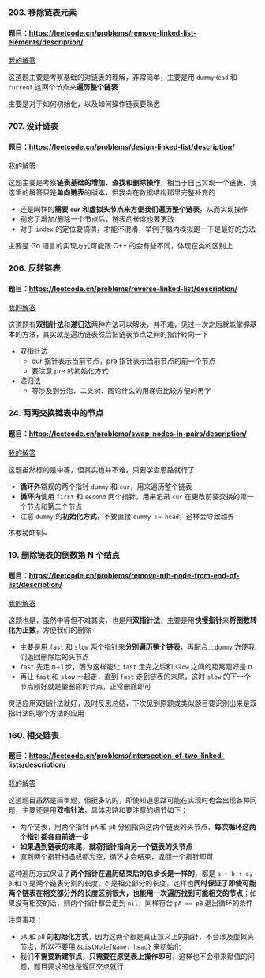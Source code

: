 ### 203. 移除链表元素
#### 题目：https://leetcode.cn/problems/remove-linked-list-elements/description/

[我的解答](https://github.com/EthanQC/my-learning-record/blob/main/data-structure-and-algorithm/problems-record/linked-list/203-remove-linked-list-elements.md)

这道题主要是考察基础的对链表的理解，非常简单，主要是用 `dummyHead` 和 `current` 这两个节点来**遍历整个链表**

主要是对于如何初始化，以及如何操作链表要熟悉

### 707. 设计链表
#### 题目：https://leetcode.cn/problems/design-linked-list/description/

[我的解答](https://github.com/EthanQC/my-learning-record/blob/main/data-structure-and-algorithm/problems-record/linked-list/203-remove-linked-list-elements.md)

这题主要是考察**链表基础的增加、查找和删除操作**，相当于自己实现一个链表，我这里的解答只是**单向链表**的版本，但我会在数据结构那里完整补充的

* 还是同样的**需要 `cur` 和虚拟头节点来方便我们遍历整个链表**，从而实现操作
* 别忘了增加/删除一个节点后，链表的长度也要更改
* 对于 `index` 的定位要搞清，才能不混淆，举例子脑内模拟跑一下是最好的方法

主要是 Go 语言的实现方式可能跟 C++ 的会有些不同，体现在类的区别上

### 206. 反转链表
#### 题目：https://leetcode.cn/problems/reverse-linked-list/description/

[我的解答](https://github.com/EthanQC/my-learning-record/blob/main/data-structure-and-algorithm/problems-record/linked-list/203-remove-linked-list-elements.md)

这道题有**双指针法**和**递归法**两种方法可以解决，并不难，见过一次之后就能掌握基本的方法，其实就是遍历链表然后把链表节点之间的指针转向一下

* 双指针法
  * cur 指针表示当前节点，pre 指针表示当前节点的前一个节点
  * 要注意 pre 的初始化方式
* 递归法
  * 等涉及到分治、二叉树、图论什么的用递归比较方便的再学

### 24. 两两交换链表中的节点
#### 题目：https://leetcode.cn/problems/swap-nodes-in-pairs/description/

[我的解答](https://github.com/EthanQC/my-learning-record/blob/main/data-structure-and-algorithm/problems-record/linked-list/24-swap-nodes-in-pairs.md)

这题虽然标的是中等，但其实也并不难，只要学会思路就行了

* **循环外**常规的两个指针 `dummy` 和 `cur`，用来遍历整个链表
* **循环内**使用 `first` 和 `second` 两个指针，用来记录 `cur` 在更改前要交换的第一个节点和第二个节点
* 注意 `dummy` 的**初始化方式**，不要直接 `dummy := head`，这样会导致越界

不要被吓到~

### 19. 删除链表的倒数第 N 个结点
#### 题目：https://leetcode.cn/problems/remove-nth-node-from-end-of-list/description/

[我的解答](https://github.com/EthanQC/my-learning-record/blob/main/data-structure-and-algorithm/problems-record/linked-list/19-remove-nth-node-from-end-of-list.md)

这题也是，虽然中等但不难其实，也是用**双指针法**，主要是用**快慢指针**来**将倒数转化为正数**，方便我们的删除

* 主要是用 `fast` 和 `slow` 两个指针来**分别遍历整个链表**，再配合上`dummy` 方便我们返回删除后的头节点
* `fast` 先走 n+1 步，因为这样能让 `fast` 走完之后和 `slow` 之间的距离刚好是 n
* 再让 `fast` 和 `slow` 一起走，直到 `fast` 走到链表的末尾，这时 `slow` 的下一个节点刚好就是要删除的节点，正常删除即可

灵活应用双指针法就好，及时反思总结，下次见到原题或类似题目要识别出来是双指针法的哪个方法的应用

### 160. 相交链表
#### 题目：https://leetcode.cn/problems/intersection-of-two-linked-lists/description/

[我的解答](https://github.com/EthanQC/my-learning-record/blob/main/data-structure-and-algorithm/problems-record/linked-list/160-intersection-of-two-linked-lists.md)

这道题目虽然是简单题，但挺多坑的，即使知道思路可能在实现时也会出现各种问题，主要还是用**双指针法**，具体思路和要注意的细节如下：

* 两个链表，用两个指针 `pA` 和 `pB` 分别指向这两个链表的头节点，**每次循环这两个指针都各自前进一步**
* **如果遇到链表的末尾，就将指针指向另一个链表的头节点**
* 直到两个指针相遇或都为空，循环才会结束，返回一个指针即可

这种遍历方式保证了**两个指针在遍历结束后的总步长是一样的**，都是 `a + b + c`，a 和 b 是两个链表分别的长度，c 是相交部分的长度，这样也**同时保证了即使可能两个链表在相交部分外的长度区别很大，也能用一次遍历找到可能相交的节点**；如果没有相交的话，则两个指针都会走到 `nil`，同样符合 `pA == pB` 退出循环的条件

注意事项：

* `pA` 和 `pB` 的**初始化方式**，因为这两个都是真正意义上的指针，不会涉及虚拟头节点，所以不要用 `&ListNode{Name: head}` 来初始化
* 我们**不需要新建节点，只需要在原链表上操作即可**，这样也不会带来赋值的问题，题目要求的也是返回交点就行

